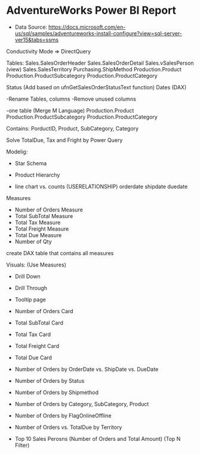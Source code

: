# AdventureWorks Power BI Report
- Data Source: 
https://docs.microsoft.com/en-us/sql/samples/adventureworks-install-configure?view=sql-server-ver15&tabs=ssms

Conductivity Mode => DirectQuery

Tables:
Sales.SalesOrderHeader
Sales.SalesOrderDetail
Sales.vSalesPerson (view)
Sales.SalesTerritory
Purchasing.ShipMethod
Production.Product
Production.ProductSubcategory
Production.ProductCategory

Status (Add based on ufnGetSalesOrderStatusText function)
Dates (DAX)

-Rename Tables, columns
-Remove unused columns 

-one table (Merge M Language)
Production.Product
Production.ProductSubcategory
Production.ProductCategory

Contains: PorductID, Product, SubCategory, Category

Solve TotalDue, Tax and Fright by Power Query

Modelig:

- Star Schema 
- Product Hierarchy


- line chart vs. counts (USERELATIONSHIP)
orderdate
shipdate
duedate


Measures
- Number of Orders Measure 
- Total SubTotal Measure 
- Total Tax Measure 
- Total Freight Measure 
- Total Due Measure 
- Number of Qty

create DAX table that contains all measures

Visuals: (Use Measures)

- Drill Down
- Drill Through 
- Tooltip page

- Number of Orders Card
- Total SubTotal Card
- Total Tax Card
- Total Freight Card
- Total Due Card

- Number of Orders by OrderDate vs. ShipDate vs. DueDate
- Number of Orders by Status
- Number of Orders by Shipmethod
- Number of Orders by Category, SubCategory, Product
- Number of Orders by FlagOnlineOffline
- Number of Orders vs. TotalDue by Territory
- Top 10 Sales Perosns (Number of Orders and Total Amount) (Top N Filter)
